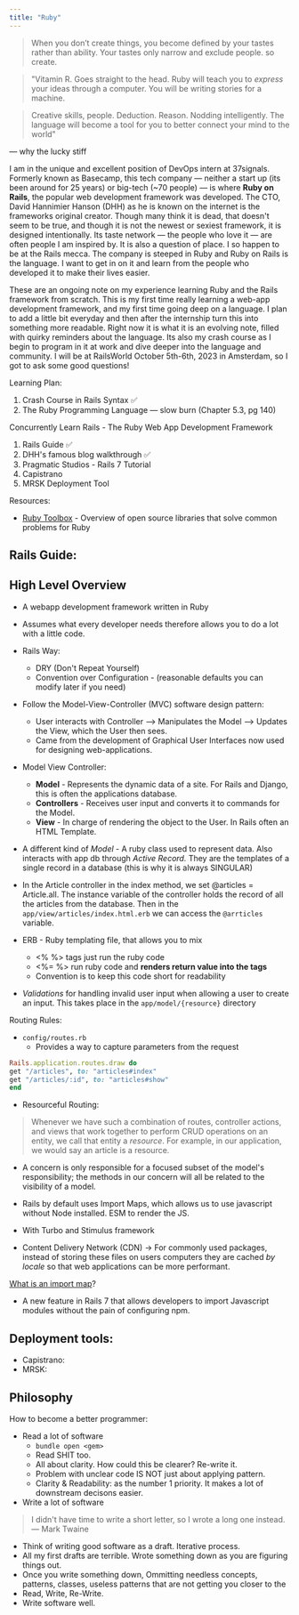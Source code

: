 ```yaml
---
title: "Ruby"
---
```


> When you don’t create things, you become defined by your tastes rather than ability. Your tastes only narrow and exclude people. so create.

> "Vitamin R. Goes straight to the head. Ruby will teach you to _express_ your ideas through a computer. You will be writing stories for a machine.

> Creative skills, people. Deduction. Reason. Nodding intelligently. The language will become a tool for you to better connect your mind to the world"

— why the lucky stiff


I am in the unique and excellent position of DevOps intern at 37signals. Formerly known as Basecamp, this tech company — neither a start up (its been around for 25 years) or big-tech (~70 people) — is where **Ruby on Rails**, the popular web development framework was developed. The CTO, David Hannimier Hanson (DHH) as he is known on the internet is the frameworks original creator. Though many think it is dead, that doesn't seem to be true, and though it is not the newest or sexiest framework, it is designed intentionally. Its taste network — the people who love it — are often people I am inspired by. It is also a question of place. I so happen to be at the Rails mecca. The company is steeped in Ruby and Ruby on Rails is the language. I want to get in on it and learn from the people who developed it to make their lives easier. 

These are an ongoing note on my experience learning Ruby and the Rails framework from scratch. This is my first time really learning a web-app development framework, and my first time going deep on a language. I plan to add a little bit everyday and then after the internship turn this into something more readable. Right now it is what it is an evolving note, filled with quirky reminders about the language. Its also my crash course as I begin to program in it at work and dive deeper into the language and community. I will be at RailsWorld October 5th-6th, 2023 in Amsterdam, so I got to ask some good questions! 

Learning Plan:
1. Crash Course in Rails Syntax ✅
2. The Ruby Programming Language — slow burn (Chapter 5.3, pg 140)

Concurrently Learn Rails - The Ruby Web App Development Framework
1. Rails Guide ✅
2. DHH's famous blog walkthrough ✅
3. Pragmatic Studios - Rails 7 Tutorial
4. Capistrano 
5. MRSK Deployment Tool 

Resources:
- [Ruby Toolbox](https://www.ruby-toolbox.com/) - Overview of open source libraries that solve common problems for Ruby 


## Rails Guide:

## High Level Overview
- A webapp development framework written in Ruby
- Assumes what every developer needs therefore allows you to do a lot with a little code. 
- Rails Way:
	- DRY (Don't Repeat Yourself)
	- Convention over Configuration - (reasonable defaults you can modify later if you need)
- Follow the Model-View-Controller (MVC) software design pattern:
	- User interacts with Controller --> Manipulates the Model --> Updates the View, which the User then sees.
	- Came from the development of Graphical User Interfaces now used for designing web-applications. 
- Model View Controller:
	- **Model** - Represents the dynamic data of a site. For Rails and Django, this is often the applications database.
	- **Controllers**  - Receives user input and converts it to commands for the Model.
	- **View** - In charge of rendering the object to the User. In Rails often an HTML Template. 

- A different kind of *Model* - A ruby class used to represent data. Also interacts with app db through *Active Record.* They are the templates of a single record in a database (this is why it is always SINGULAR)



- In the Article controller in the index method, we set @articles = Article.all. The instance variable of the controller holds the record of all the articles from the database. Then in the `app/view/articles/index.html.erb` we can access the `@arrticles` variable.
- ERB - Ruby templating file, that allows you to mix 
	- <% %> tags just run the ruby code
	- <%= %> run ruby code and **renders return value into the tags**
	- Convention is to keep this code short for readability

- *Validations* for handling invalid user input when allowing a user to create an input. This takes place in the `app/model/{resource}` directory

Routing Rules:
- `config/routes.rb`
	- Provides a way to capture parameters from the request
```rb
Rails.application.routes.draw do
get "/articles", to: "articles#index"
get "/articles/:id", to: "articles#show"
end
```

- Resourceful Routing:
> Whenever we have such a combination of routes, controller actions, and views that work together to perform CRUD operations on an entity, we call that entity a _resource_. For example, in our application, we would say an article is a resource. 




- A concern is only responsible for a focused subset of the model's responsibility; the methods in our concern will all be related to the visibility of a model.


- Rails by default uses Import Maps, which allows us to use javascript without Node installed. ESM to render the JS.
- With Turbo and Stimulus framework
- Content Delivery Network (CDN) -> For commonly used packages, instead of storing these files on users computers they are cached *by locale* so that web applications can be more performant.

[What is an import map](https://eagerworks.com/blog/import-maps-in-rails-7)? 
- A new feature in Rails 7 that allows developers to import Javascript modules without the pain of configuring npm. 

## Deployment tools:
- Capistrano: 
- MRSK:


## Philosophy 

How to become a better programmer:
- Read a lot of software
	- `bundle open <gem>`
	- Read SHIT too. 
	- All about clarity. How could this be clearer? Re-write it. 
	- Problem with unclear code IS NOT just about applying pattern.
	- Clarity & Readability: as the number 1 priority. It makes a lot of downstream decisons easier. 
- Write a lot of software

> I didn't have time to write a short letter, so I wrote a long one instead.
> — Mark Twaine

- Think of writing good software as a draft. Iterative process. 
- All my first drafts are terrible. Wrote something down as you are figuring things out. 
- Once you write something down, Ommitting needless concepts, patterns, classes, useless patterns that are not getting you closer to the 
- Read, Write, Re-Write.
- Write software well. 
